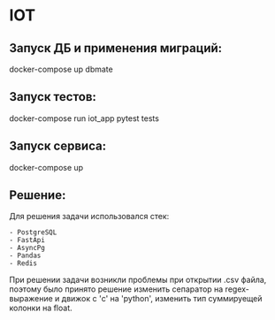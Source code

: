 # IOT

## Запуск ДБ и применения миграций:

docker-compose up dbmate

## Запуск тестов:

docker-compose run iot_app pytest tests

## Запуск сервиса:

docker-compose up

## Решение:

Для решения задачи использовался стек:

    - PostgreSQL
    - FastApi
    - AsyncPg
    - Pandas
    - Redis

При решении задачи возникли проблемы при открытии .csv файла, поэтому было принято решение изменить сепаратор на
regex-выражение и движок с 'c' на 'python', изменить тип суммируещей колонки на float.
